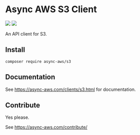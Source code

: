 # Async AWS S3 Client

![](https://github.com/async-aws/s3/workflows/Tests/badge.svg?branch=master)
![](https://github.com/async-aws/s3/workflows/BC%20Check/badge.svg?branch=master)

An API client for S3.

## Install

```cli
composer require async-aws/s3
```

## Documentation

See https://async-aws.com/clients/s3.html for documentation.

## Contribute

Yes please.

See https://async-aws.com/contribute/
